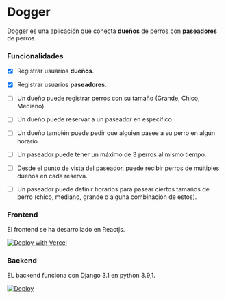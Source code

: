 # Dogger

Dogger es una aplicación  que conecta  **dueños** de perros con  **paseadores** de perros.

### Funcionalidades

 - [x]  Registrar usuarios **dueños**.
 - [x] Registrar usuarios **paseadores**.
 - [ ] Un dueño puede registrar perros con su tamaño (Grande, Chico, Mediano).
 - [ ]  Un dueño puede reservar a un paseador en específico.
 - [ ] Un dueño también puede pedir que alguien pasee a su perro en algún horario.
 - [ ] Un paseador puede tener un máximo de 3 perros al mismo tiempo.
 - [ ]  Desde el punto de vista del paseador, puede recibir perros de múltiples dueños en cada reserva.
 - [ ] Un paseador puede definir horarios para pasear ciertos tamaños de perro (chico, mediano, grande o alguna combinación de estos).


### Frontend
El frontend se ha desarrollado en Reactjs.

<a href="https://vercel.com/new/git/external?**repository-url=https%3A%2F%2Fgithub.com%2Fneomatrixcode%2Fdogger%2Ftree%2Fmaster%2Ffrontend%2Fbuild**"><img src="https://vercel.com/button" alt="Deploy with Vercel"/></a>


### Backend

EL backend funciona con Django 3.1 en python 3.9,1.

<a href="https://heroku.com/deploy?template=https://github.com/neomatrixcode/dogger
&env[PROJECT_PATH]=backend
" rel="nofollow"><img alt="Deploy" src="https://www.herokucdn.com/deploy/button.svg" style="max-width:100%;"> </a>
